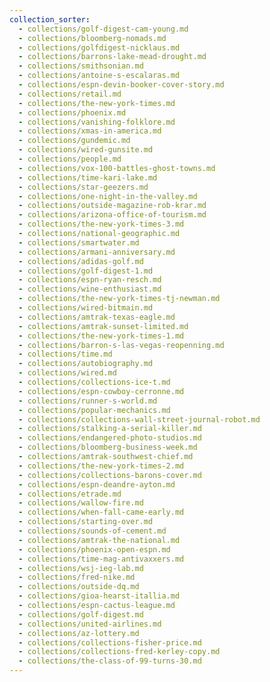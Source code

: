```yaml
---
collection_sorter:
  - collections/golf-digest-cam-young.md
  - collections/bloomberg-nomads.md
  - collections/golfdigest-nicklaus.md
  - collections/barrons-lake-mead-drought.md
  - collections/smithsonian.md
  - collections/antoine-s-escalaras.md
  - collections/espn-devin-booker-cover-story.md
  - collections/retail.md
  - collections/the-new-york-times.md
  - collections/phoenix.md
  - collections/vanishing-folklore.md
  - collections/xmas-in-america.md
  - collections/gundemic.md
  - collections/wired-gunsite.md
  - collections/people.md
  - collections/vox-100-battles-ghost-towns.md
  - collections/time-kari-lake.md
  - collections/star-geezers.md
  - collections/one-night-in-the-valley.md
  - collections/outside-magazine-rob-krar.md
  - collections/arizona-office-of-tourism.md
  - collections/the-new-york-times-3.md
  - collections/national-geographic.md
  - collections/smartwater.md
  - collections/armani-anniversary.md
  - collections/adidas-golf.md
  - collections/golf-digest-1.md
  - collections/espn-ryan-resch.md
  - collections/wine-enthusiast.md
  - collections/the-new-york-times-tj-newman.md
  - collections/wired-bitmain.md
  - collections/amtrak-texas-eagle.md
  - collections/amtrak-sunset-limited.md
  - collections/the-new-york-times-1.md
  - collections/barron-s-las-vegas-reopenning.md
  - collections/time.md
  - collections/autobiography.md
  - collections/wired.md
  - collections/collections-ice-t.md
  - collections/espn-cowboy-cerronne.md
  - collections/runner-s-world.md
  - collections/popular-mechanics.md
  - collections/collections-wall-street-journal-robot.md
  - collections/stalking-a-serial-killer.md
  - collections/endangered-photo-studios.md
  - collections/bloomberg-business-week.md
  - collections/amtrak-southwest-chief.md
  - collections/the-new-york-times-2.md
  - collections/collections-barons-cover.md
  - collections/espn-deandre-ayton.md
  - collections/etrade.md
  - collections/wallow-fire.md
  - collections/when-fall-came-early.md
  - collections/starting-over.md
  - collections/sounds-of-cement.md
  - collections/amtrak-the-national.md
  - collections/phoenix-open-espn.md
  - collections/time-mag-antivaxxers.md
  - collections/wsj-ieg-lab.md
  - collections/fred-nike.md
  - collections/outside-dq.md
  - collections/gioa-hearst-itallia.md
  - collections/espn-cactus-league.md
  - collections/golf-digest.md
  - collections/united-airlines.md
  - collections/az-lottery.md
  - collections/collections-fisher-price.md
  - collections/collections-fred-kerley-copy.md
  - collections/the-class-of-99-turns-30.md
---
```

